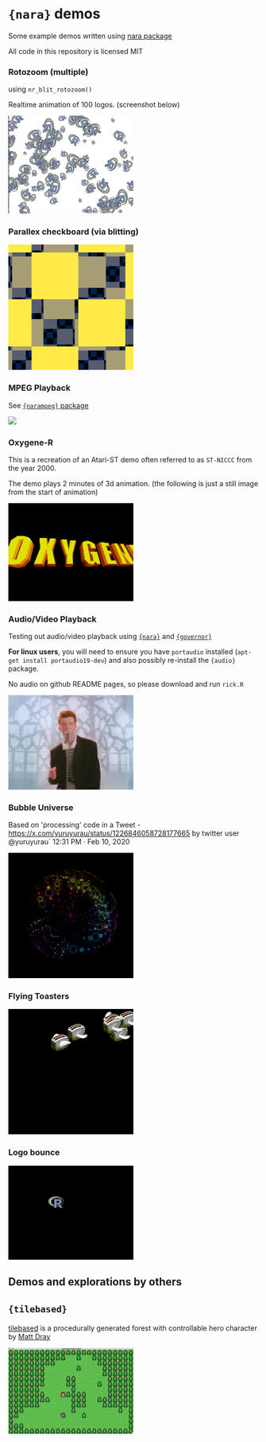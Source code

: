 

# `{nara}` demos

Some example demos written using [nara package](https://github.com/coolbutuseless/nara) 

All code in this repository is licensed MIT


### Rotozoom (multiple)

using `nr_blit_rotozoom()`

Realtime animation of 100 logos. (screenshot below)

<img src="image/rotozoom-multiple.png" width=50% />



### Parallex checkboard (via blitting)


<img src="image/parallax-squares.gif" width=50% />


### MPEG Playback

See [`{narampeg}` package](https://github.com/coolbutuseless/narampeg)

<img src="image/narampeg.gif">


### Oxygene-R

This is a recreation of an Atari-ST demo often referred to as `ST-NICCC` from the
year 2000.

The demo plays 2 minutes of 3d animation.  (the following is just a still image from the
start of animation)

<img src="image/oxygene-R.png" width=50% />

### Audio/Video Playback

Testing out audio/video playback using [`{nara}`](https://github.com/coolbutuseless/nara) 
and [`{governor}`](https://github.com/coolbutuseless/governor) 

**For linux users**, you will need to ensure you have `portaudio` installed (`apt-get install portaudio19-dev`)
and also possibly re-install the `{audio}` package.

No audio on github README pages, so please download and run `rick.R`

<img src="image/rick.png" width=50% />

### Bubble Universe

Based on 'processing' code in a Tweet - https://x.com/yuruyurau/status/1226846058728177665
by twitter user @yuruyurau` 12:31 PM · Feb 10, 2020

<img src="image/bubble-universe.gif" width=50% />

### Flying Toasters

<img src="image/flying-toasters.gif" width = 50%/>

### Logo bounce

<img src="image/logo-bounce.gif" width = 50% />

## Demos and explorations by others

## `{tilebased}`

[tilebased](https://github.com/matt-dray/tilebased) is a procedurally 
generated forest with controllable hero character by [Matt Dray](https://github.com/matt-dray)

<img src="image/tilebased-matt-dray.gif" width = 50% />